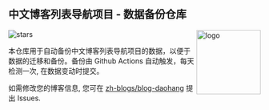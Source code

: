 ## 中文博客列表导航项目 - 数据备份仓库

<img align="right" src="https://avatars.githubusercontent.com/u/102334874" alt="logo" height="128px"/>

<img src="https://img.shields.io/github/stars/zh-blogs/blog-backup?style=for-the-badge" referrerpolicy="no-referrer" alt="stars"> 

本仓库用于自动备份中文博客列表导航项目的数据，以便于数据的迁移和备份。备份由 Github Actions 自动触发，每天检测一次, 在数据变动时提交。

如需修改您的博客信息, 您可在 [zh-blogs/blog-daohang](https://github.com/zh-blogs/blog-daohang) 提出 Issues.

